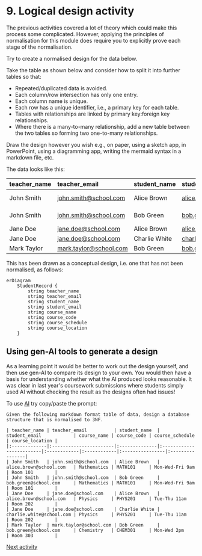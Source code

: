 # 9. Logical design activity

The previous activities covered a lot of theory which could make this process some complicated. However, applying the
principles of normalisation for this module does require you to explicitly prove each stage of the normalisation.

Try to create a normalised design for the data below.

Take the table as shown below and consider how to split it into further tables so that:

- Repeated/duplicated data is avoided.
- Each column/row intersection has only one entry.
- Each column name is unique.
- Each row has a unique identifier, i.e., a primary key for each table.
- Tables with relationships are linked by primary key:foreign key relationships.
- Where there is a many-to-many relationship, add a new table between the two tables so forming two one-to-many
  relationships.

Draw the design however you wish e.g., on paper, using a sketch app, in PowerPoint, using a diagramming app, writing the
mermaid syntax in a markdown file, etc.

The data looks like this:

| teacher_name | teacher_email          | student_name  | student_email            | course_name | course_code | course_schedule | course_location |
|:-------------|:-----------------------|:--------------|:-------------------------|:------------|:------------|:----------------|:----------------|
| John Smith   | john.smith@school.com  | Alice Brown   | alice.brown@school.com   | Mathematics | MATH101     | Mon-Wed-Fri 9am | Room 101        |
| John Smith   | john.smith@school.com  | Bob Green     | bob.green@school.com     | Mathematics | MATH101     | Mon-Wed-Fri 9am | Room 101        |
| Jane Doe     | jane.doe@school.com    | Alice Brown   | alice.brown@school.com   | Physics     | PHYS201     | Tue-Thu 11am    | Room 202        |
| Jane Doe     | jane.doe@school.com    | Charlie White | charlie.white@school.com | Physics     | PHYS201     | Tue-Thu 11am    | Room 202        |
| Mark Taylor  | mark.taylor@school.com | Bob Green     | bob.green@school.com     | Chemistry   | CHEM301     | Mon-Wed 2pm     | Room 303        |

This has been drawn as a conceptual design, i.e. one that has not been normalised, as follows:

```mermaid
erDiagram
    StudentRecord {
        string teacher_name
        string teacher_email
        string student_name
        string student_email
        string course_name
        string course_code
        string course_schedule
        string course_location
    }
```

## Using gen-AI tools to generate a design

As a learning point it would be better to work out the design yourself, and then use gen-AI to compare its design
to your own. You would then have a basis for understanding whether what the AI produced looks reasonable. It was
clear in last year's coursework submissions where students simply used AI without checking the result as the designs
often had issues!

To use [AI](https://m365.cloud.microsoft/chat/) try copy/paste the prompt:

```text
Given the following markdown format table of data, design a database structure that is normalised to 3NF.

| teacher_name | teacher_email          | student_name  | student_email            | course_name | course_code | course_schedule | course_location |
|:-------------|:-----------------------|:--------------|:-------------------------|:------------|:------------|:----------------|:----------------|
| John Smith   | john.smith@school.com  | Alice Brown   | alice.brown@school.com   | Mathematics | MATH101     | Mon-Wed-Fri 9am | Room 101        |
| John Smith   | john.smith@school.com  | Bob Green     | bob.green@school.com     | Mathematics | MATH101     | Mon-Wed-Fri 9am | Room 101        |
| Jane Doe     | jane.doe@school.com    | Alice Brown   | alice.brown@school.com   | Physics     | PHYS201     | Tue-Thu 11am    | Room 202        |
| Jane Doe     | jane.doe@school.com    | Charlie White | charlie.white@school.com | Physics     | PHYS201     | Tue-Thu 11am    | Room 202        |
| Mark Taylor  | mark.taylor@school.com | Bob Green     | bob.green@school.com     | Chemistry   | CHEM301     | Mon-Wed 2pm     | Room 303        |
```

[Next activity](3-10-physical-design-structure.md)